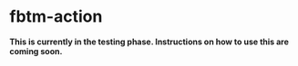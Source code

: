 # fbtm-action

**This is currently in the testing phase. Instructions on how to use this are coming soon.** 